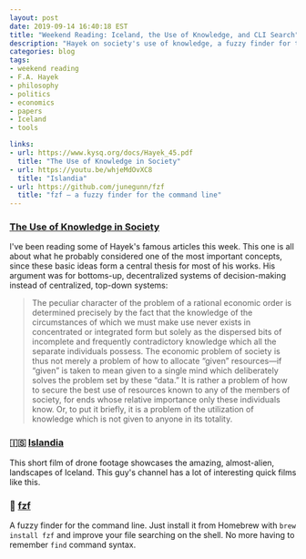 ```yaml
---
layout: post
date: 2019-09-14 16:40:18 EST
title: "Weekend Reading: Iceland, the Use of Knowledge, and CLI Search"
description: "Hayek on society's use of knowledge, a fuzzy finder for the command line, and beautiful footage of Iceland's geography."
categories: blog
tags:
- weekend reading
- F.A. Hayek
- philosophy
- politics
- economics
- papers
- Iceland
- tools

links:
- url: https://www.kysq.org/docs/Hayek_45.pdf
  title: "The Use of Knowledge in Society"
- url: https://youtu.be/whjeMdOvXC8
  title: "Islandia"
- url: https://github.com/junegunn/fzf
  title: "fzf — a fuzzy finder for the command line"
---
```


###  [The Use of Knowledge in Society](https://www.kysq.org/docs/Hayek_45.pdf "The Use of Knowledge in Society")

I've been reading some of Hayek's famous articles this week. This one is all about what he probably considered one of the most important concepts, since these basic ideas form a central thesis for most of his works. His argument was for bottoms-up, decentralized systems of decision-making instead of centralized, top-down systems:

> The peculiar character of the problem of a rational economic order is determined precisely by the fact that the knowledge of the circumstances of which we must make use never exists in concentrated or integrated form but solely as the dispersed bits of incomplete and frequently contradictory knowledge which all the separate individuals possess. The economic problem of society is thus not merely a problem of how to allocate “given” resources—if “given” is taken to mean given to a single mind which deliberately solves the problem set by these “data.” It is rather a problem of how to secure the best use of resources known to any of the members of society, for ends whose relative importance only these individuals know. Or, to put it briefly, it is a problem of the utilization of knowledge which is not given to anyone in its totality.

### 🇮🇸 [Islandia](https://youtu.be/whjeMdOvXC8 "Islandia")

This short film of drone footage showcases the amazing, almost-alien, landscapes of Iceland. This guy's channel has a lot of interesting quick films like this.

### 🔎 [fzf](https://github.com/junegunn/fzf "junegunn/fzf")

A fuzzy finder for the command line. Just install it from Homebrew with `brew install fzf` and improve your file searching on the shell. No more having to remember `find` command syntax.
